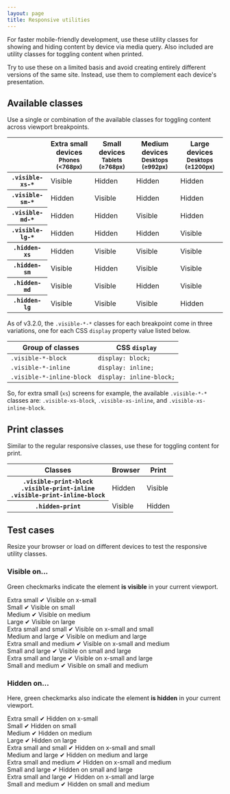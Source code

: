 ```yaml
---
layout: page
title: Responsive utilities
---
```


For faster mobile-friendly development, use these utility classes for showing and hiding content by device via media query. Also included are utility classes for toggling content when printed.

Try to use these on a limited basis and avoid creating entirely different versions of the same site. Instead, use them to complement each device's presentation.

##  Available classes

Use a single or combination of the available classes for toggling content across viewport breakpoints.

<div class="table-responsive">
  <table class="table table-bordered table-striped responsive-utilities">
    <thead>
      <tr>
        <th></th>
        <th>
          Extra small devices
          <small>Phones (&lt;768px)</small>
        </th>
        <th>
          Small devices
          <small>Tablets (&ge;768px)</small>
        </th>
        <th>
          Medium devices
          <small>Desktops (&ge;992px)</small>
        </th>
        <th>
          Large devices
          <small>Desktops (&ge;1200px)</small>
        </th>
      </tr>
    </thead>
    <tbody>
      <tr>
        <th><code>.visible-xs-*</code></th>
        <td class="is-visible">Visible</td>
        <td class="is-hidden">Hidden</td>
        <td class="is-hidden">Hidden</td>
        <td class="is-hidden">Hidden</td>
      </tr>
      <tr>
        <th><code>.visible-sm-*</code></th>
        <td class="is-hidden">Hidden</td>
        <td class="is-visible">Visible</td>
        <td class="is-hidden">Hidden</td>
        <td class="is-hidden">Hidden</td>
      </tr>
      <tr>
        <th><code>.visible-md-*</code></th>
        <td class="is-hidden">Hidden</td>
        <td class="is-hidden">Hidden</td>
        <td class="is-visible">Visible</td>
        <td class="is-hidden">Hidden</td>
      </tr>
      <tr>
        <th><code>.visible-lg-*</code></th>
        <td class="is-hidden">Hidden</td>
        <td class="is-hidden">Hidden</td>
        <td class="is-hidden">Hidden</td>
        <td class="is-visible">Visible</td>
      </tr>
    </tbody>
    <tbody>
      <tr>
        <th><code>.hidden-xs</code></th>
        <td class="is-hidden">Hidden</td>
        <td class="is-visible">Visible</td>
        <td class="is-visible">Visible</td>
        <td class="is-visible">Visible</td>
      </tr>
      <tr>
        <th><code>.hidden-sm</code></th>
        <td class="is-visible">Visible</td>
        <td class="is-hidden">Hidden</td>
        <td class="is-visible">Visible</td>
        <td class="is-visible">Visible</td>
      </tr>
      <tr>
        <th><code>.hidden-md</code></th>
        <td class="is-visible">Visible</td>
        <td class="is-visible">Visible</td>
        <td class="is-hidden">Hidden</td>
        <td class="is-visible">Visible</td>
      </tr>
      <tr>
        <th><code>.hidden-lg</code></th>
        <td class="is-visible">Visible</td>
        <td class="is-visible">Visible</td>
        <td class="is-visible">Visible</td>
        <td class="is-hidden">Hidden</td>
      </tr>
    </tbody>
  </table>
</div>

As of v3.2.0, the `.visible-*-*` classes for each breakpoint come in three variations, one for each CSS `display` property value listed below.

<div class="table-responsive">
  <table class="table table-bordered table-striped">
    <thead>
      <tr>
        <th>Group of classes</th>
        <th>CSS <code>display</code></th>
      </tr>
    </thead>
    <tbody>
      <tr>
        <td><code>.visible-*-block</code></td>
        <td><code>display: block;</code></td>
      </tr>
      <tr>
        <td><code>.visible-*-inline</code></td>
        <td><code>display: inline;</code></td>
      </tr>
      <tr>
        <td><code>.visible-*-inline-block</code></td>
        <td><code>display: inline-block;</code></td>
      </tr>
    </tbody>
  </table>
</div>
<p>So, for extra small (<code>xs</code>) screens for example, the available <code>.visible-*-*</code> classes are: <code>.visible-xs-block</code>, <code>.visible-xs-inline</code>, and <code>.visible-xs-inline-block</code>.</p>

<h2 id="responsive-utilities-print">Print classes</h2>
<p>Similar to the regular responsive classes, use these for toggling content for print.</p>
<div class="table-responsive">
  <table class="table table-bordered table-striped responsive-utilities">
    <thead>
      <tr>
        <th>Classes</th>
        <th>Browser</th>
        <th>Print</th>
      </tr>
    </thead>
    <tbody>
      <tr>
        <th>
          <code>.visible-print-block</code><br>
          <code>.visible-print-inline</code><br>
          <code>.visible-print-inline-block</code>
        </th>
        <td class="is-hidden">Hidden</td>
        <td class="is-visible">Visible</td>
      </tr>
      <tr>
        <th><code>.hidden-print</code></th>
        <td class="is-visible">Visible</td>
        <td class="is-hidden">Hidden</td>
      </tr>
    </tbody>
  </table>
</div>

## Test cases

Resize your browser or load on different devices to test the responsive utility classes.

### Visible on...

Green checkmarks indicate the element **is visible** in your current viewport.

<div class="row responsive-utilities-test visible-on">
  <div class="col-xs-6 col-sm-3">
    <span class="hidden-xs">Extra small</span>
    <span class="visible-xs-block">&#10004; Visible on x-small</span>
  </div>
  <div class="col-xs-6 col-sm-3">
    <span class="hidden-sm">Small</span>
    <span class="visible-sm-block">&#10004; Visible on small</span>
  </div>
  <div class="clearfix visible-xs-block"></div>
  <div class="col-xs-6 col-sm-3">
    <span class="hidden-md">Medium</span>
    <span class="visible-md-block">&#10004; Visible on medium</span>
  </div>
  <div class="col-xs-6 col-sm-3">
    <span class="hidden-lg">Large</span>
    <span class="visible-lg-block">&#10004; Visible on large</span>
  </div>
</div>
<div class="row responsive-utilities-test visible-on">
  <div class="col-xs-6 col-sm-6">
    <span class="hidden-xs hidden-sm">Extra small and small</span>
    <span class="visible-xs-block visible-sm-block">&#10004; Visible on x-small and small</span>
  </div>
  <div class="col-xs-6 col-sm-6">
    <span class="hidden-md hidden-lg">Medium and large</span>
    <span class="visible-md-block visible-lg-block">&#10004; Visible on medium and large</span>
  </div>
  <div class="clearfix visible-xs-block"></div>
  <div class="col-xs-6 col-sm-6">
    <span class="hidden-xs hidden-md">Extra small and medium</span>
    <span class="visible-xs-block visible-md-block">&#10004; Visible on x-small and medium</span>
  </div>
  <div class="col-xs-6 col-sm-6">
    <span class="hidden-sm hidden-lg">Small and large</span>
    <span class="visible-sm-block visible-lg-block">&#10004; Visible on small and large</span>
  </div>
  <div class="clearfix visible-xs-block"></div>
  <div class="col-xs-6 col-sm-6">
    <span class="hidden-xs hidden-lg">Extra small and large</span>
    <span class="visible-xs-block visible-lg-block">&#10004; Visible on x-small and large</span>
  </div>
  <div class="col-xs-6 col-sm-6">
    <span class="hidden-sm hidden-md">Small and medium</span>
    <span class="visible-sm-block visible-md-block">&#10004; Visible on small and medium</span>
  </div>
</div>

### Hidden on...

Here, green checkmarks also indicate the element **is hidden** in your current viewport.

<div class="row responsive-utilities-test hidden-on">
  <div class="col-xs-6 col-sm-3">
    <span class="hidden-xs">Extra small</span>
    <span class="visible-xs-block">&#10004; Hidden on x-small</span>
  </div>
  <div class="col-xs-6 col-sm-3">
    <span class="hidden-sm">Small</span>
    <span class="visible-sm-block">&#10004; Hidden on small</span>
  </div>
  <div class="clearfix visible-xs-block"></div>
  <div class="col-xs-6 col-sm-3">
    <span class="hidden-md">Medium</span>
    <span class="visible-md-block">&#10004; Hidden on medium</span>
  </div>
  <div class="col-xs-6 col-sm-3">
    <span class="hidden-lg">Large</span>
    <span class="visible-lg-block">&#10004; Hidden on large</span>
  </div>
</div>
<div class="row responsive-utilities-test hidden-on">
  <div class="col-xs-6 col-sm-6">
    <span class="hidden-xs hidden-sm">Extra small and small</span>
    <span class="visible-xs-block visible-sm-block">&#10004; Hidden on x-small and small</span>
  </div>
  <div class="col-xs-6 col-sm-6">
    <span class="hidden-md hidden-lg">Medium and large</span>
    <span class="visible-md-block visible-lg-block">&#10004; Hidden on medium and large</span>
  </div>
  <div class="clearfix visible-xs-block"></div>
  <div class="col-xs-6 col-sm-6">
    <span class="hidden-xs hidden-md">Extra small and medium</span>
    <span class="visible-xs-block visible-md-block">&#10004; Hidden on x-small and medium</span>
  </div>
  <div class="col-xs-6 col-sm-6">
    <span class="hidden-sm hidden-lg">Small and large</span>
    <span class="visible-sm-block visible-lg-block">&#10004; Hidden on small and large</span>
  </div>
  <div class="clearfix visible-xs-block"></div>
  <div class="col-xs-6 col-sm-6">
    <span class="hidden-xs hidden-lg">Extra small and large</span>
    <span class="visible-xs-block visible-lg-block">&#10004; Hidden on x-small and large</span>
  </div>
  <div class="col-xs-6 col-sm-6">
    <span class="hidden-sm hidden-md">Small and medium</span>
    <span class="visible-sm-block visible-md-block">&#10004; Hidden on small and medium</span>
  </div>
</div>

